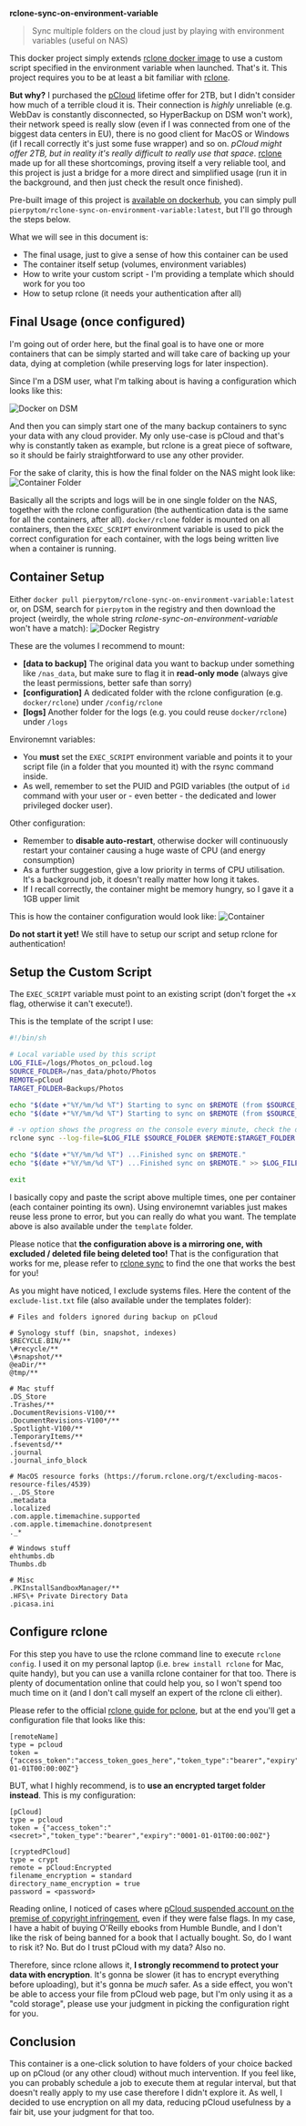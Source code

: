 **rclone-sync-on-environment-variable**
> Sync multiple folders on the cloud just by playing with environment variables (useful on NAS)

This docker project simply extends [rclone docker image](https://hub.docker.com/r/rclone/rclone) to use a custom script specified in the environment variable when launched. That's it. This project requires you to be at least a bit familiar with [rclone](https://rclone.org/).

**But why?** I purchased the [pCloud](https://www.pcloud.com/) lifetime offer for 2TB, but I didn't consider how much of a terrible cloud it is. Their connection is _highly_ unreliable (e.g. WebDav is constantly disconnected, so HyperBackup on DSM won't work), their network speed is really slow (even if I was connected from one of the biggest data centers in EU), there is no good client for MacOS or Windows (if I recall correctly it's just some fuse wrapper) and so on. _pCloud might offer 2TB, but in reality it's really difficult to really use that space_. [rclone](https://rclone.org/) made up for all these shortcomings, proving itself a very reliable tool, and this project is just a bridge for a more direct and simplified usage (run it in the background, and then just check the result once finished).

Pre-built image of this project is [available on dockerhub](https://hub.docker.com/repository/docker/pierpytom/rclone-sync-on-environment-variable/general), you can simply pull `pierpytom/rclone-sync-on-environment-variable:latest`, but I'll go through the steps below.

What we will see in this document is:
 - The final usage, just to give a sense of how this container can be used
 - The container itself setup (volumes, environment variables)
 - How to write your custom script - I'm providing a template which should work for you too
 - How to setup rclone (it needs your authentication after all)
 

Final Usage (once configured)
-----------------------------

I'm going out of order here, but the final goal is to have one or more containers that can be simply started and will take care of backing up your data, dying at completion (while preserving logs for later inspection).

Since I'm a DSM user, what I'm talking about is having a configuration which looks like this:

![Docker on DSM](./images/synology-docker-containers.png)

And then you can simply start one of the many backup containers to sync your data with any cloud provider. My only use-case is pCloud and that's why is constantly taken as example, but rclone is a great piece of software, so it should be fairly straightforward to use any other provider.

For the sake of clarity, this is how the final folder on the NAS might look like:
![Container Folder](./images/synology-folder.png)

Basically all the scripts and logs will be in one single folder on the NAS, together with the rclone configuration (the authentication data is the same for all the containers, after all). `docker/rclone` folder is mounted on all containers, then the `EXEC_SCRIPT` environment variable is used to pick the correct configuration for each container, with the logs being written live when a container is running.


Container Setup
---------------

Either `docker pull pierpytom/rclone-sync-on-environment-variable:latest` or, on DSM, search for `pierpytom` in the registry and then download the project (weirdly, the whole string _rclone-sync-on-environment-variable_ won't have a match):
![Docker Registry](./images/docker-registry.png)


These are the volumes I recommend to mount:
 - **[data to backup]** The original data you want to backup under something like `/nas_data`, but make sure to flag it in **read-only mode** (always give the least permissions, better safe than sorry)
 - **[configuration]** A dedicated folder with the rclone configuration (e.g. `docker/rclone`) under `/config/rclone`
 - **[logs]** Another folder for the logs (e.g. you could reuse `docker/rclone`) under `/logs`

Environemnt variables:
 - You **must** set the `EXEC_SCRIPT` environment variable and points it to your script file (in a folder that you mounted it) with the rsync command inside.
 - As well, remember to set the PUID and PGID variables (the output of `id` command with your user or - even better - the dedicated and lower privileged docker user).
 
Other configuration:
 - Remember to **disable auto-restart**, otherwise docker will continuously restart your container causing a huge waste of CPU (and energy consumption)
 - As a further suggestion, give a low priority in terms of CPU utilisation. It's a background job, it doesn't really matter how long it takes.
 - If I recall correctly, the container might be memory hungry, so I gave it a 1GB upper limit
 
This is how the container configuration would look like:
![Container](./images/container-configuration.png)

**Do not start it yet!** We still have to setup our script and setup rclone for authentication!


Setup the Custom Script
-----------------------

The `EXEC_SCRIPT` variable must point to an existing script (don't forget the +x flag, otherwise it can't execute!).

This is the template of the script I use:
```bash
#!/bin/sh

# Local variable used by this script
LOG_FILE=/logs/Photos_on_pcloud.log
SOURCE_FOLDER=/nas_data/photo/Photos
REMOTE=pCloud
TARGET_FOLDER=Backups/Photos

echo "$(date +"%Y/%m/%d %T") Starting to sync on $REMOTE (from $SOURCE_FOLDER to $TARGET_FOLDER, logs in $LOG_FILE)..."
echo "$(date +"%Y/%m/%d %T") Starting to sync on $REMOTE (from $SOURCE_FOLDER to $TARGET_FOLDER)..." >> $LOG_FILE

# -v option shows the progress on the console every minute, check the docker console for updates.
rclone sync --log-file=$LOG_FILE $SOURCE_FOLDER $REMOTE:$TARGET_FOLDER --exclude-from /config/rclone/exclude-list.txt --delete-excluded -v

echo "$(date +"%Y/%m/%d %T") ...Finished sync on $REMOTE."
echo "$(date +"%Y/%m/%d %T") ...Finished sync on $REMOTE." >> $LOG_FILE

exit
```

I basically copy and paste the script above multiple times, one per container (each container pointing its own). Using environemnt variables just makes reuse less prone to error, but you can really do what you want. The template above is also available under the `template` folder.

Please notice that **the configuration above is a mirroring one, with excluded / deleted file being deleted too!** That is the configuration that works for me, please refer to [rclone sync](https://rclone.org/commands/rclone_sync/) to find the one that works the best for you!

As you might have noticed, I exclude systems files. Here the content of the `exclude-list.txt` file (also available under the templates folder):
```
# Files and folders ignored during backup on pCloud

# Synology stuff (bin, snapshot, indexes)
$RECYCLE.BIN/**
\#recycle/**
\#snapshot/**
@eaDir/**
@tmp/**

# Mac stuff
.DS_Store
.Trashes/**
.DocumentRevisions-V100/**
.DocumentRevisions-V100*/**
.Spotlight-V100/**
.TemporaryItems/**
.fseventsd/**
.journal
.journal_info_block

# MacOS resource forks (https://forum.rclone.org/t/excluding-macos-resource-files/4539)
._.DS_Store
.metadata
.localized
.com.apple.timemachine.supported
.com.apple.timemachine.donotpresent
._*

# Windows stuff
ehthumbs.db
Thumbs.db

# Misc
.PKInstallSandboxManager/**
.HFS\+ Private Directory Data
.picasa.ini
```


Configure rclone
----------------

For this step you have to use the rclone command line to execute `rclone config`. I used it on my personal laptop (i.e. `brew install rclone` for Mac, quite handy), but you can use a vanilla rclone container for that too. There is plenty of documentation online that could help you, so I won't spend too much time on it (and I don't call myself an expert of the rclone cli either).

Please refer to the official [rclone guide for pclone](https://rclone.org/pcloud/), but at the end you'll get a configuration file that looks like this:
```
[remoteName]
type = pcloud
token = {"access_token":"access_token_goes_here","token_type":"bearer","expiry":"0001-01-01T00:00:00Z"}
```

BUT, what I highly recommend, is to **use an encrypted target folder instead**. This is my configuration:
```
[pCloud]
type = pcloud
token = {"access_token":"<secret>","token_type":"bearer","expiry":"0001-01-01T00:00:00Z"}

[cryptedPCloud]
type = crypt
remote = pCloud:Encrypted
filename_encryption = standard
directory_name_encryption = true
password = <password>
```

Reading online, I noticed of cases where [pCloud suspended account on the premise of copyright infringement](https://www.reddit.com/r/pcloud/comments/rbj4t7/account_suspension_encryption_with_pcloud/), even if they were false flags. In my case, I have a habit of buying O'Reilly ebooks from Humble Bundle, and I don't like the risk of being banned for a book that I actually bought. So, do I want to risk it? No. But do I trust pCloud with my data? Also no.

Therefore, since rclone allows it, **I strongly recommend to protect your data with encryption**. It's gonna be slower (it has to encrypt everything before uploading), but it's gonna be _much_ safer. As a side effect, you won't be able to access your file from pCloud web page, but I'm only using it as a "cold storage", please use your judgment in picking the configuration right for you.


Conclusion
----------

This container is a one-click solution to have folders of your choice backed up on pCloud (or any other cloud) without much intervention. If you feel like, you can probably schedule a job to execute them at regular interval, but that doesn't really apply to my use case therefore I didn't explore it. As well, I decided to use encryption on all my data, reducing pCloud usefulness by a fair bit, use your judgment for that too.
